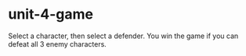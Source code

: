 # unit-4-game

Select a character, then select a defender.
You win the game if you can defeat all 3 enemy characters.